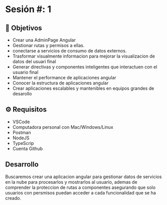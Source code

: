 # Sesión #: 1

## :dart: Objetivos

- Crear una AdminPage Angular
- Gestionar rutas y permisos a ellas.
- conectarse a servicios de consumo de datos externos.
- Trasformar visualmente informacion para mejorar la visualizacion de datos del usuari final
- Generar directivas y componentes inteligentes que interactuen con el usuario final
- Mantener el performance de aplicaciones angular
- Conocer la estructura de aplicaciones angular 
- Crear aplicaciones escalables y mantenibles en equipos grandes de desarollo


## ⚙ Requisitos

+ VSCode
+ Computadora personal con Mac/Windows/Linux
+ Postman
+ NodeJS
+ TypeScrip
+ Cuenta Github

## Desarrollo

Buscaremos crear una aplicacion angular para gestionar datos de servicios en la nube para procesarlos y mostrarlos al usuario, ademas de comprender la proteccion de rutas a componentes asegurando que solo usuarios con persmisos puedan acceder a cada funcionalidad que se ha creado.